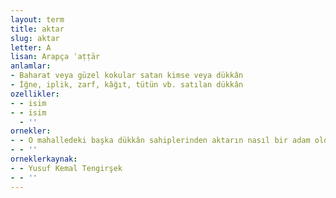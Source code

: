 ```yaml
---
layout: term
title: aktar
slug: aktar
letter: A
lisan: Arapça ʿaṭṭār
anlamlar:
- Baharat veya güzel kokular satan kimse veya dükkân
- İğne, iplik, zarf, kâğıt, tütün vb. satılan dükkân
ozellikler:
- - isim
- - isim
  - ''
ornekler:
- - O mahalledeki başka dükkân sahiplerinden aktarın nasıl bir adam olduğunu sordum.
- - ''
orneklerkaynak:
- - Yusuf Kemal Tengirşek
- - ''
---
```

